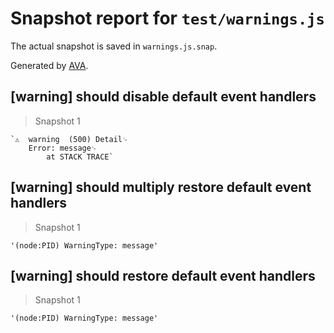# Snapshot report for `test/warnings.js`

The actual snapshot is saved in `warnings.js.snap`.

Generated by [AVA](https://ava.li).

## [warning] should disable default event handlers

> Snapshot 1

    `⚠  warning  (500) Detail␊
        Error: message␊
            at STACK TRACE`

## [warning] should multiply restore default event handlers

> Snapshot 1

    '(node:PID) WarningType: message'

## [warning] should restore default event handlers

> Snapshot 1

    '(node:PID) WarningType: message'
